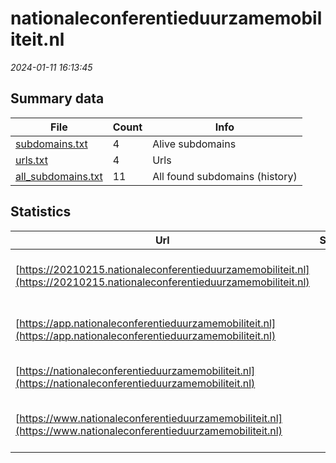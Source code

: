 # nationaleconferentieduurzamemobiliteit.nl
*2024-01-11 16:13:45*
## Summary data
| File       | Count | Info |
|------------|-------|------|
|[subdomains.txt](/data/nationaleconferentieduurzamemobiliteit.nl/subdomains.txt)|4|Alive subdomains|
|[urls.txt](/data/nationaleconferentieduurzamemobiliteit.nl/urls.txt)|4|Urls|
|[all_subdomains.txt](/data/nationaleconferentieduurzamemobiliteit.nl/all_subdomains.txt)|11|All found subdomains (history)|
## Statistics
| Url | SSL | Server | Cookie | HSTS | CSP | XFO | XXP | RP | Tech |Title |
|------------|-------|------|------|------|------|------|------|------|------|------|
|[https://20210215.nationaleconferentieduurzamemobiliteit.nl](https://20210215.nationaleconferentieduurzamemobiliteit.nl)| |Apache/2|:white_check_mark: | | | | | 3:white_check_mark: |Apache HTTP Server:2 Bootstrap:4.5.3 PHP|Home - Nationale...|
|[https://app.nationaleconferentieduurzamemobiliteit.nl](https://app.nationaleconferentieduurzamemobiliteit.nl)| |Apache/2|:white_check_mark: |:white_check_mark: |:warning: | 1:white_check_mark: | 2:white_check_mark: | 3:white_check_mark: |Apache HTTP Server:2 Bootstrap HSTS|Spitz App|
|[https://nationaleconferentieduurzamemobiliteit.nl](https://nationaleconferentieduurzamemobiliteit.nl)| |Apache/2|:white_check_mark: |:white_check_mark: |:warning: | 1:white_check_mark: | 2:white_check_mark: | 3:white_check_mark: |Apache HTTP Server:2 HSTS|301 Moved Perman...|
|[https://www.nationaleconferentieduurzamemobiliteit.nl](https://www.nationaleconferentieduurzamemobiliteit.nl)| |Apache/2|:white_check_mark: |:white_check_mark: |:warning: | 1:white_check_mark: | 2:white_check_mark: | 3:white_check_mark: |Apache HTTP Server:2 Bootstrap HSTS|Home - Nationale...|